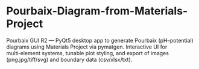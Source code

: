 # Pourbaix-Diagram-from-Materials-Project
Pourbaix GUI R2 — PyQt5 desktop app to generate Pourbaix (pH–potential) diagrams using Materials Project via pymatgen. Interactive UI for multi‑element systems, tunable plot styling, and export of images (png.jpg/tiff/svg) and boundary data (csv/xlsx/txt). 
